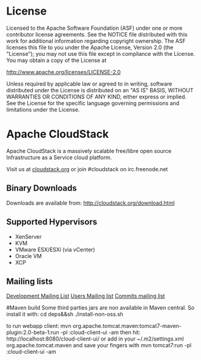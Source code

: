 # License

Licensed to the Apache Software Foundation (ASF) under one
or more contributor license agreements.  See the NOTICE file
distributed with this work for additional information
regarding copyright ownership.  The ASF licenses this file
to you under the Apache License, Version 2.0 (the
"License"); you may not use this file except in compliance
with the License.  You may obtain a copy of the License at

  http://www.apache.org/licenses/LICENSE-2.0

Unless required by applicable law or agreed to in writing,
software distributed under the License is distributed on an
"AS IS" BASIS, WITHOUT WARRANTIES OR CONDITIONS OF ANY
KIND, either express or implied.  See the License for the
specific language governing permissions and limitations
under the License.

# Apache CloudStack 

Apache CloudStack is a massively scalable free/libre open source Infrastructure as a Service cloud platform. 

Visit us at [cloudstack.org](http://cloudstack.org) or join #cloudstack on irc.freenode.net

## Binary Downloads

Downloads are available from: 
http://cloudstack.org/download.html

## Supported Hypervisors

* XenServer
* KVM 
* VMware ESX/ESXi (via vCenter)
* Oracle VM
* XCP

## Mailing lists
[Development Mailing List](mailto:cloudstack-dev-subscribe@incubator.apache.org)
[Users Mailing list](mailto:cloudstack-users-subscribe@incubator.apache.org)
[Commits mailing list](mailto:cloudstack-commits-subscribe@incubator.apache.org)

#Maven build
Some third parties jars are non available in Maven central.
So install it with: cd deps&&sh ./install-non-oss.sh

to run webapp client:
mvn org.apache.tomcat.maven:tomcat7-maven-plugin:2.0-beta-1:run -pl :cloud-client-ui -am
then hit: http://localhost:8080/cloud-client-ui/
or add in your ~/.m2/settings.xml
  <pluginGroups>
    <pluginGroup>org.apache.tomcat.maven</pluginGroup>
  </pluginGroups>
and save your fingers with mvn tomcat7:run -pl :cloud-client-ui -am

